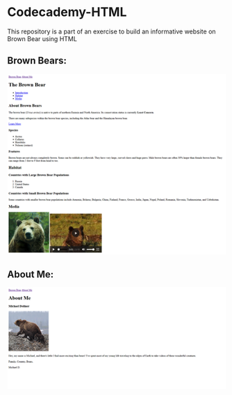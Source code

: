 # Codecademy-HTML
This repository is a part of an exercise to build an informative website on Brown Bear using HTML

## Brown Bears:

![Brown Bears](https://github.com/NamitNaik/Codecademy-Brown-Bear/blob/main/Screenshot_2020-12-17%20Brown%20Bears.png)
## About Me:

![About Me](https://github.com/NamitNaik/Codecademy-Brown-Bear/blob/main/Screenshot_2020-12-17%20About%20Me.png)
